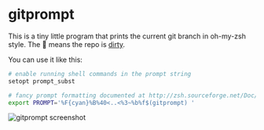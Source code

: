 # gitprompt

This is a tiny little program that prints the current git branch in oh-my-zsh style. The 💩 means the repo is [dirty](https://stackoverflow.com/questions/20642980/does-git-dirty-mean-files-not-staged-or-not-committed-glossary-conflict).

You can use it like this:

```sh
# enable running shell commands in the prompt string
setopt prompt_subst

# fancy prompt formatting documented at http://zsh.sourceforge.net/Doc/Release/Prompt-Expansion.html
export PROMPT='%F{cyan}%B%40<..<%3~%b%f$(gitprompt) '
```

![gitprompt screenshot](https://i.imgur.com/pa62lmd.jpg)
